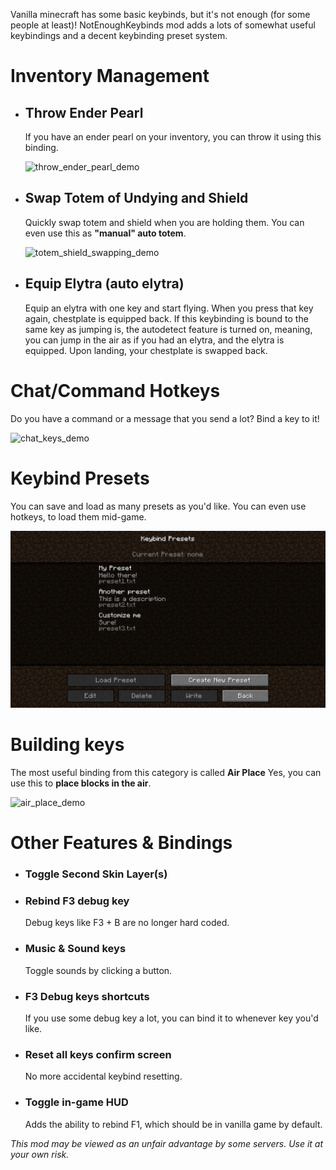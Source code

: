 Vanilla minecraft has some basic keybinds, but it's not enough (for some people at least)!
NotEnoughKeybinds mod adds a lots of somewhat useful keybindings and a decent keybinding preset system.

# Inventory Management

- ## Throw Ender Pearl
  If you have an ender pearl on your inventory, you can throw it using this binding.

  ![throw_ender_pearl_demo](https://github.com/Sn0wix/Not-Enough-Keybinds/blob/master/media/throw_ender_pearl.gif?raw=true)
- ## Swap Totem of Undying and Shield
  Quickly swap totem and shield when you are holding them. You can even use this as **"manual" auto totem**.

  ![totem_shield_swapping_demo](https://github.com/Sn0wix/Not-Enough-Keybinds/blob/master/media/totem_shield.gif?raw=true)

- ## Equip Elytra (auto elytra)
  Equip an elytra with one key and start flying. When you press that key again, chestplate is equipped back. If this
  keybinding is bound to the same key as jumping is, the autodetect feature is turned on, meaning, you can jump in the
  air as if you had an elytra, and the elytra is equipped. Upon landing, your chestplate is swapped back.

# Chat/Command Hotkeys

Do you have a command or a message that you send a lot? Bind a key to it!

![chat_keys_demo](https://github.com/Sn0wix/Not-Enough-Keybinds/blob/master/media/chat_keys.gif?raw=true)


# Keybind Presets

You can save and load as many presets as you'd like. You can even use hotkeys, to load them mid-game.

![presets_settings](https://github.com/Sn0wix/Not-Enough-Keybinds/blob/master/media/presets.png?raw=true)

# Building keys

The most useful binding from this category is called **Air Place** Yes, you can use this to **place blocks in the air**.

![air_place_demo](https://github.com/Sn0wix/Not-Enough-Keybinds/blob/master/media/air_place.gif?raw=true)
# Other Features & Bindings

- ### Toggle Second Skin Layer(s)
- ### Rebind F3 debug key
  Debug keys like F3 + B are no longer hard coded.
- ### Music & Sound keys
  Toggle sounds by clicking a button.
- ### F3 Debug keys shortcuts
  If you use some debug key a lot, you can bind it to whenever key you'd like.
- ### Reset all keys confirm screen
  No more accidental keybind resetting.
- ### Toggle in-game HUD
  Adds the ability to rebind F1, which should be in vanilla game by default.


_This mod may be viewed as an unfair advantage by some servers. Use it at your own risk._